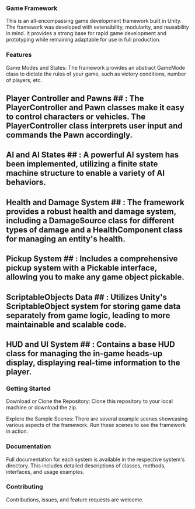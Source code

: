 ### Game Framework ###
This is an all-encompassing game development framework built in Unity. The framework was developed with extensibility, modularity, and reusability in mind. It provides a strong base for rapid game development and prototyping while remaining adaptable for use in full production.

### Features ###
Game Modes and States: The framework provides an abstract GameMode class to dictate the rules of your game, such as victory conditions, number of players, etc.

## Player Controller and Pawns ## : The PlayerController and Pawn classes make it easy to control characters or vehicles. The PlayerController class interprets user input and commands the Pawn accordingly.

## AI and AI States ## : A powerful AI system has been implemented, utilizing a finite state machine structure to enable a variety of AI behaviors.

## Health and Damage System ## : The framework provides a robust health and damage system, including a DamageSource class for different types of damage and a HealthComponent class for managing an entity's health.

## Pickup System ## : Includes a comprehensive pickup system with a Pickable interface, allowing you to make any game object pickable.

## ScriptableObjects Data ## : Utilizes Unity's ScriptableObject system for storing game data separately from game logic, leading to more maintainable and scalable code.

## HUD and UI System ## : Contains a base HUD class for managing the in-game heads-up display, displaying real-time information to the player.

### Getting Started ###
Download or Clone the Repository: Clone this repository to your local machine or download the zip.

Explore the Sample Scenes: There are several example scenes showcasing various aspects of the framework. Run these scenes to see the framework in action.

### Documentation ###
Full documentation for each system is available in the respective system's directory. This includes detailed descriptions of classes, methods, interfaces, and usage examples.

### Contributing ###
Contributions, issues, and feature requests are welcome. 